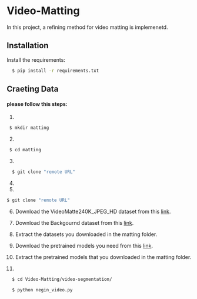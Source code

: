 # Video-Matting
In this project, a refining method for video matting is implemenetd.

## Installation

Install the requirements:

```bash
  $ pip install -r requirements.txt
```

## Craeting Data

#### please follow this steps:
1.

```bash
 $ mkdir matting
```
2.
```bash
 $ cd matting
```

3.
```bash
  $ git clone "remote URL"
```

4.
5.
  ```bash
  $ git clone "remote URL"
  ```
6. Download the VideoMatte240K_JPEG_HD dataset from this [link](https://drive.google.com/file/d/1IUp_301x8BnPjE81QBzyLASn3ZSosUF6/view).
7. Download the Backgournd dataset from this [link](https://drive.google.com/file/d/1FqD-HfwXwbeTswQEIFaQkaVWUh_i6cSy/view).
  
8. Extract the datasets you downloaded in the matting folder.

9. Download the pretrained models you need from this [link](https://drive.google.com/file/d/1NzEjOtC9GqHnnLJoYfAx-l1_B-kEjYnX/view?usp=share_link).
  
10. Extract the pretrained models that you downloaded in the matting folder.
11.
```bash
  $ cd Video-Matting/video-segmentation/
```
```bash
  $ python negin_video.py
```

